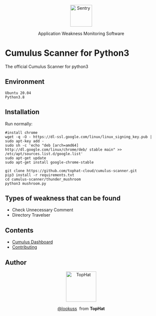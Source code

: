 

<p align="center">
  <p align="center">
    <a href="https://cumulus.tophat.cloud" target="_blank">
      <img src="https://jinui.s3.ap-northeast-2.amazonaws.com/tophat/logo.png" alt="Sentry" height="72">
    </a>
  </p>
  <p align="center">
    Application Weakness Monitoring Software
  </p>
</p>

# Cumulus Scanner for Python3

The official Cumulus Scanner for python3

## Environment
    Ubuntu 20.04
    Python3.8
## Installation

Run normally:

```
#install chrome
wget -q -O - https://dl-ssl.google.com/linux/linux_signing_key.pub | sudo apt-key add -
sudo sh -c 'echo "deb [arch=amd64] http://dl.google.com/linux/chrome/deb/ stable main" >> /etc/apt/sources.list.d/google.list'
sudo apt-get update
sudo apt-get install google-chrome-stable

git clone https://github.com/tophat-cloud/cumulus-scanner.git
pip3 install -r requirements.txt
cd cumulus-scanner/thunder_mushroom
python3 mushroom.py
```
## Types of weakness that can be found
- Check Unnecessary Comment
- Directory Travelser

## Contents
- [Cumulus Dashboard](https://cumulus.tophat.cloud/)
- [Contributing](https://github.com/tophat-cloud/cumulus-scanner/blob/master/CONTRIBUTING.md)

## Author
<p align="center">
  <p align="center">
    <a href="https://github.com/tophat-cloud" target="_blank">
      <img src="https://jinui.s3.ap-northeast-2.amazonaws.com/tophat/tophat.png" alt="TopHat" height="100">
    </a>
  </p>

  <p align="center">
    <a href="http://github.com/lookuss" target="_blank">@lookuss</a>&nbsp from <strong>TopHat</strong>
  </p>
</p>
